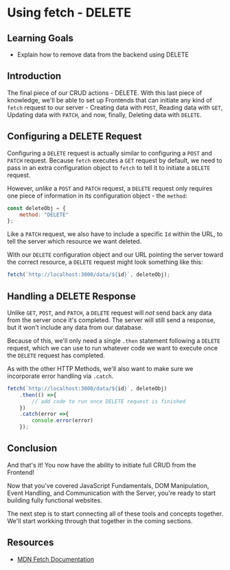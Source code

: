 # Using fetch - DELETE

## Learning Goals

- Explain how to remove data from the backend using DELETE

## Introduction

The final piece of our CRUD actions - DELETE. With this last piece of knowledge,
we'll be able to set up Frontends that can initiate any kind of `fetch` request
to our server - Creating data with `POST`, Reading data with `GET`, Updating
data with `PATCH`, and now, finally, Deleting data with `DELETE`.

## Configuring a DELETE Request

Configuring a `DELETE` request is actually similar to configuring a `POST` and
`PATCH` request. Because `fetch` executes a `GET` request by default, we need to
pass in an extra configuration object to `fetch` to tell it to initiate a
`DELETE` request.

However, _unlike_ a `POST` and `PATCH` request, a `DELETE` request only requires
one piece of information in its configuration object - the `method`:

```JavaScript
const deleteObj = {
    method: "DELETE"
};
```

Like a `PATCH` request, we also have to include a specific `Id` within the URL,
to tell the server which resource we want deleted.

With our `DELETE` configuration object and our URL pointing the server toward
the correct resource, a `DELETE` request might look something like this:

```JavaScript
fetch(`http://localhost:3000/data/${id}`, deleteObj);
```

## Handling a DELETE Response

Unlike `GET`, `POST`, and `PATCH`, a `DELETE` request will _not_ send back any
data from the server once it's completed. The server will still send a response,
but it won't include any data from our database.

Because of this, we'll only need a single `.then` statement following a `DELETE`
request, which we can use to run whatever code we want to execute once the
`DELETE` request has completed.

As with the other HTTP Methods, we'll also want to make sure we incorporate
error handling via `.catch`.

```JavaScript
fetch(`http://localhost:3000/data/${id}`, deleteObj)
    .then(() =>{
        // add code to run once DELETE request is finished
    })
    .catch(error =>{
        console.error(error)
    });
```

## Conclusion

And that's it! You now have the ability to initiate full CRUD from the Frontend!

Now that you've covered JavaScript Fundamentals, DOM Manipulation, Event
Handling, and Communication with the Server, you're ready to start building
fully functional websites.

The next step is to start connecting all of these tools and concepts together.
We'll start workking through that together in the coming sections.

## Resources

- [MDN Fetch
  Documentation](https://developer.mozilla.org/en-US/docs/Web/API/Fetch_API/Using_Fetch)
